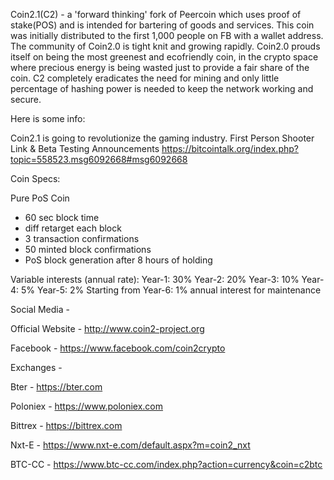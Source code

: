 Coin2.1(C2) - a 'forward thinking' fork of Peercoin which uses proof of stake(POS) and is intended for bartering of goods and services. This coin was initially distributed to the first 1,000 people on FB with a wallet address.  The community of Coin2.0 is tight knit and growing rapidly. Coin2.0 prouds itself on being the most greenest and ecofriendly coin, in the crypto space where 
precious energy is being wasted just to provide a fair share of the coin. C2 completely eradicates
the need for mining and only little percentage of hashing power is needed to keep the network working
and secure. 

Here is some info: 

Coin2.1 is going to revolutionize the gaming industry.
First Person Shooter Link & Beta Testing Announcements 
https://bitcointalk.org/index.php?topic=558523.msg6092668#msg6092668


Coin Specs:

Pure PoS Coin
- 60 sec block time
- diff retarget each block
- 3 transaction confirmations
- 50 minted block confirmations
- PoS block generation after 8 hours of holding

Variable interests (annual rate):
Year-1: 30%
Year-2: 20%
Year-3: 10%
Year-4: 5%
Year-5: 2%
Starting from Year-6: 1% annual interest for maintenance

Social Media -

Official Website - http://www.coin2-project.org

Facebook - https://www.facebook.com/coin2crypto 


Exchanges -

Bter - https://bter.com

Poloniex - https://www.poloniex.com

Bittrex - https://bittrex.com

Nxt-E - https://www.nxt-e.com/default.aspx?m=coin2_nxt

BTC-CC - https://www.btc-cc.com/index.php?action=currency&coin=c2btc
